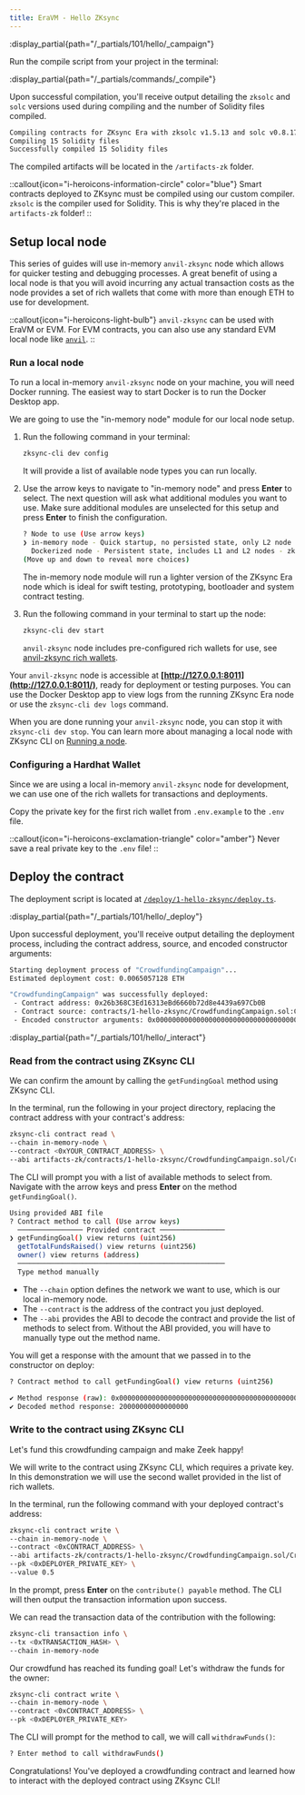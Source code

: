 ```yaml
---
title: EraVM - Hello ZKsync
---
```


:display_partial{path="/_partials/101/hello/_campaign"}

Run the compile script from your project in the terminal:

:display_partial{path="/_partials/commands/_compile"}

Upon successful compilation, you'll receive output detailing the
`zksolc` and `solc` versions used during compiling and the number
of Solidity files compiled.

```bash
Compiling contracts for ZKsync Era with zksolc v1.5.13 and solc v0.8.17
Compiling 15 Solidity files
Successfully compiled 15 Solidity files
```

The compiled artifacts will be located in the `/artifacts-zk` folder.

::callout{icon="i-heroicons-information-circle" color="blue"}
Smart contracts deployed to ZKsync must be compiled using our custom compiler.
`zksolc` is the compiler used for Solidity.
This is why they're placed in the `artifacts-zk` folder!
::

## Setup local node

This series of guides will use in-memory `anvil-zksync` node which allows for quicker testing and debugging processes.
A great benefit of using a local node is that you will avoid incurring any actual transaction costs as the node provides
a set of rich wallets that come with more than enough ETH to use for development.

::callout{icon="i-heroicons-light-bulb"}
`anvil-zksync` can be used with EraVM or EVM. For EVM contracts, you can also use any standard EVM local node like [`anvil`](https://book.getfoundry.sh/anvil/).
::

### Run a local node

To run a local in-memory `anvil-zksync` node on your machine, you will need Docker running.
The easiest way to start Docker is to run the Docker Desktop app.

We are going to use the "in-memory node" module for our local node setup.

1. Run the following command in your terminal:

    ```bash
    zksync-cli dev config
    ```

    It will provide a list of available node types you can run locally.

2. Use the arrow keys to navigate to "in-memory node" and press **Enter** to select.
    The next question will ask what additional modules you want to use.
    Make sure additional modules are unselected for this setup and press **Enter** to finish the configuration.

    ```bash
    ? Node to use (Use arrow keys)
    ❯ in-memory node - Quick startup, no persisted state, only L2 node - zkcli-in-memory-node
      Dockerized node - Persistent state, includes L1 and L2 nodes - zkcli-dockerized-node
    (Move up and down to reveal more choices)
    ```

    The in-memory node module will run a lighter version of the ZKsync Era node
    which is ideal for swift testing, prototyping, bootloader and system contract testing.

3. Run the following command in your terminal to start up the node:

    ```bash
    zksync-cli dev start
    ```

    `anvil-zksync` node includes pre-configured rich wallets for use, see [anvil-zksync rich wallets](/build/test-and-debug/in-memory-node#pre-configured-rich-wallets).

Your `anvil-zksync` node is accessible at **[http://127.0.0.1:8011](http://127.0.0.1:8011/)**, ready for deployment or testing purposes.
You can use the Docker Desktop app to view logs from the running ZKsync Era node or use the `zksync-cli dev logs` command.

When you are done running your `anvil-zksync` node, you can stop it with `zksync-cli dev stop`.
You can learn more about managing a local node with ZKsync CLI on [Running a node](/build/zksync-cli/running-a-node).

### Configuring a Hardhat Wallet

Since we are using a local in-memory `anvil-zksync` node for development, we can use one of the
rich wallets for transactions and deployments.

Copy the private key for the first rich wallet from `.env.example` to the `.env` file.

::callout{icon="i-heroicons-exclamation-triangle" color="amber"}
Never save a real private key to the `.env` file!
::

## Deploy the contract

The deployment script is located at
[`/deploy/1-hello-zksync/deploy.ts`](https://github.com/matter-labs/zksync-contract-templates/blob/main/templates/101/eravm/deploy/1-hello-zksync/deploy.ts).

:display_partial{path="/_partials/101/hello/_deploy"}

Upon successful deployment, you'll receive output detailing the deployment process,
including the contract address, source, and encoded constructor arguments:

```bash
Starting deployment process of "CrowdfundingCampaign"...
Estimated deployment cost: 0.0065057128 ETH

"CrowdfundingCampaign" was successfully deployed:
 - Contract address: 0x26b368C3Ed16313eBd6660b72d8e4439a697Cb0B
 - Contract source: contracts/1-hello-zksync/CrowdfundingCampaign.sol:CrowdfundingCampaign
 - Encoded constructor arguments: 0x00000000000000000000000000000000000000000000000000470de4df820000
```

:display_partial{path="/_partials/101/hello/_interact"}

### Read from the contract using ZKsync CLI

We can confirm the amount by calling the `getFundingGoal` method using ZKsync CLI.

In the terminal, run the following in your project directory,
replacing the contract address with your contract's address:

```bash
zksync-cli contract read \
--chain in-memory-node \
--contract <0xYOUR_CONTRACT_ADDRESS> \
--abi artifacts-zk/contracts/1-hello-zksync/CrowdfundingCampaign.sol/CrowdfundingCampaign.json
```

The CLI will prompt you with a list of available methods to select from. Navigate with the arrow keys and press **Enter**
on the method `getFundingGoal()`.

```bash
Using provided ABI file
? Contract method to call (Use arrow keys)
  ──────────────── Provided contract ────────────────
❯ getFundingGoal() view returns (uint256)
  getTotalFundsRaised() view returns (uint256)
  owner() view returns (address)
  ───────────────────────────────────────────────────
  Type method manually
```

- The `--chain` option defines the network we want to use, which is our local in-memory node.
- The `--contract` is the address of the contract you just deployed.
- The `--abi` provides the ABI to decode the contract and provide the list of methods to select from.
  Without the ABI provided, you will have to manually type out the method name.

You will get a response with the amount that we passed in to the constructor on deploy:

```bash
? Contract method to call getFundingGoal() view returns (uint256)

✔ Method response (raw): 0x00000000000000000000000000000000000000000000000000470de4df820000
✔ Decoded method response: 20000000000000000
```

### Write to the contract using ZKsync CLI

Let's fund this crowdfunding campaign and make Zeek happy!

We will write to the contract using ZKsync CLI, which requires a private key.
In this demonstration we will use the second wallet provided in the list of rich wallets.

In the terminal, run the following command with your deployed contract's address:

```bash
zksync-cli contract write \
--chain in-memory-node \
--contract <0xCONTRACT_ADDRESS> \
--abi artifacts-zk/contracts/1-hello-zksync/CrowdfundingCampaign.sol/CrowdfundingCampaign.json \
--pk <0xDEPLOYER_PRIVATE_KEY> \
--value 0.5
```

In the prompt, press **Enter** on the `contribute() payable` method.
The CLI will then output the transaction information upon success.

We can read the transaction data of the contribution with the following:

```bash
zksync-cli transaction info \
--tx <0xTRANSACTION_HASH> \
--chain in-memory-node
```

Our crowdfund has reached its funding goal! Let's withdraw the funds for the owner:

```bash
zksync-cli contract write \
--chain in-memory-node \
--contract <0xCONTRACT_ADDRESS> \
--pk <0xDEPLOYER_PRIVATE_KEY>
```

The CLI will prompt for the method to call, we will call `withdrawFunds()`:

```bash
? Enter method to call withdrawFunds()
```

Congratulations! You've deployed a crowdfunding contract and learned how
to interact with the deployed contract using ZKsync CLI!
